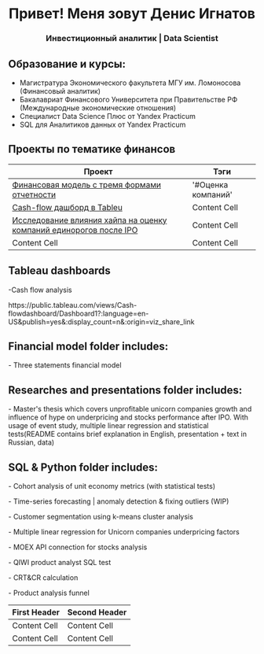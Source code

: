 <div id="header" align="center">
    <h1>Привет! Меня зовут Денис Игнатов</h1>
    <h3>Инвестиционный аналитик | Data Scientist</h3>
</div>

## Образование и курсы:
- Магистратура Экономического факультета МГУ им. Ломоносова (Финансовый аналитик)
- Бакалавриат Финансового Университета при Правительстве РФ (Международные экономические отношения)
- Специалист Data Science Плюс от Yandex Practicum 
- SQL для Аналитиков данных от Yandex Practicum 



## Проекты по тематике финансов
| Проект        |Тэги           |
| ------------- | ------------- | 
| [Финансовая модель с тремя формами отчетности](https://github.com/Denis1gn/portfolio/tree/main/Financial%20model) | '#Оценка компаний'  | 
| [Cash-flow дашборд в Tableu](https://public.tableau.com/views/Cash-flowdashboard/Dashboard1?:language=en-US&publish=yes&:display_count=n&:origin=viz_share_link) | Content Cell  | 
| [Исследование влияния хайпа на оценку компаний единорогов после IPO](https://github.com/Denis1gn/portfolio/tree/main/Researches%20and%20presentations)  | Content Cell  |   
| Content Cell  | Content Cell  | 

## Tableau dashboards
<p>-Cash flow analysis
<p>https://public.tableau.com/views/Cash-flowdashboard/Dashboard1?:language=en-US&publish=yes&:display_count=n&:origin=viz_share_link<p>
  
## Financial model folder includes:
<p>- Three statements financial model<p>
  
## Researches and presentations folder includes:
<p>- Master's thesis which covers unprofitable unicorn companies growth and influence of hype on underpricing and stocks performance after IPO. With usage of event study, multiple linear regression and statistical tests(README contains brief explanation in English, presentation + text in Russian, data)<p>
  
## SQL & Python folder includes:
<p>- Cohort analysis of unit economy metrics (with statistical tests)<p>
<p>- Time-series forecasting | anomaly detection & fixing outliers (WIP) <p>
<p>- Customer segmentation using k-means cluster analysis <p>
<p>- Multiple linear regression for Unicorn companies underpricing factors<p>
<p>- MOEX API connection for stocks analysis<p>
<p>- QIWI product analyst SQL test <p>
<p>- CRT&CR calculation <p>
<p>- Product analysis funnel<p>



| First Header  | Second Header |
| ------------- | ------------- |
| Content Cell  | Content Cell  |
| Content Cell  | Content Cell  |
  
  
